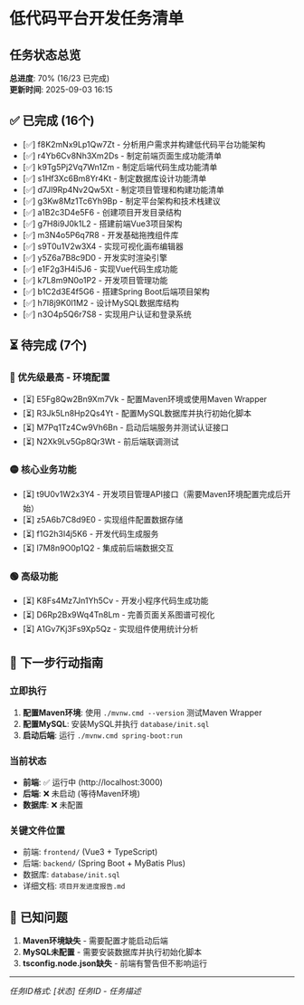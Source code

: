 # 低代码平台开发任务清单

## 任务状态总览
**总进度**: 70% (16/23 已完成)  
**更新时间**: 2025-09-03 16:15

## ✅ 已完成 (16个)
- [✅] f8K2mNx9Lp1Qw7Zt - 分析用户需求并构建低代码平台功能架构
- [✅] r4Yb6Cv8Nh3Xm2Ds - 制定前端页面生成功能清单
- [✅] k9Tg5Pj2Vq7Wn1Zm - 制定后端代码生成功能清单
- [✅] s1Hf3Xc6Bm8Yr4Kt - 制定数据库设计功能清单
- [✅] d7Jl9Rp4Nv2Qw5Xt - 制定项目管理和构建功能清单
- [✅] g3Kw8Mz1Tc6Yh9Bp - 制定平台架构和技术栈建议
- [✅] a1B2c3D4e5F6 - 创建项目开发目录结构
- [✅] g7H8i9J0k1L2 - 搭建前端Vue3项目架构
- [✅] m3N4o5P6q7R8 - 开发基础拖拽组件库
- [✅] s9T0u1V2w3X4 - 实现可视化画布编辑器
- [✅] y5Z6a7B8c9D0 - 开发实时渲染引擎
- [✅] e1F2g3H4i5J6 - 实现Vue代码生成功能
- [✅] k7L8m9N0o1P2 - 开发项目管理功能
- [✅] b1C2d3E4f5G6 - 搭建Spring Boot后端项目架构
- [✅] h7I8j9K0l1M2 - 设计MySQL数据库结构
- [✅] n3O4p5Q6r7S8 - 实现用户认证和登录系统

## ⏳ 待完成 (7个)

### 🔴 优先级最高 - 环境配置
- [⏳] E5Fg8Qw2Bn9Xm7Vk - 配置Maven环境或使用Maven Wrapper
- [⏳] R3Jk5Ln8Hp2Qs4Yt - 配置MySQL数据库并执行初始化脚本
- [⏳] M7Pq1Tz4Cw9Vh6Bn - 启动后端服务并测试认证接口
- [⏳] N2Xk9Lv5Gp8Qr3Wt - 前后端联调测试

### 🟡 核心业务功能
- [⏳] t9U0v1W2x3Y4 - 开发项目管理API接口（需要Maven环境配置完成后开始）
- [⏳] z5A6b7C8d9E0 - 实现组件配置数据存储
- [⏳] f1G2h3I4j5K6 - 开发代码生成服务
- [⏳] l7M8n9O0p1Q2 - 集成前后端数据交互

### 🟢 高级功能
- [⏳] K8Fs4Mz7Jn1Yh5Cv - 开发小程序代码生成功能
- [⏳] D6Rp2Bx9Wq4Tn8Lm - 完善页面关系图谱可视化
- [⏳] A1Gv7Kj3Fs9Xp5Qz - 实现组件使用统计分析

## 🎯 下一步行动指南

### 立即执行
1. **配置Maven环境**: 使用 `./mvnw.cmd --version` 测试Maven Wrapper
2. **配置MySQL**: 安装MySQL并执行 `database/init.sql`
3. **启动后端**: 运行 `./mvnw.cmd spring-boot:run`

### 当前状态
- **前端**: ✅ 运行中 (http://localhost:3000)
- **后端**: ❌ 未启动 (等待Maven环境)
- **数据库**: ❌ 未配置

### 关键文件位置
- 前端: `frontend/` (Vue3 + TypeScript)
- 后端: `backend/` (Spring Boot + MyBatis Plus)
- 数据库: `database/init.sql`
- 详细文档: `项目开发进度报告.md`

## 🚨 已知问题
1. **Maven环境缺失** - 需要配置才能启动后端
2. **MySQL未配置** - 需要安装数据库并执行初始化脚本
3. **tsconfig.node.json缺失** - 前端有警告但不影响运行

---
*任务ID格式: [状态] 任务ID - 任务描述*